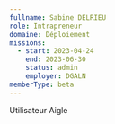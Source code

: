 ```yaml
---
fullname: Sabine DELRIEU
role: Intrapreneur
domaine: Déploiement
missions:
  - start: 2023-04-24
    end: 2023-06-30
    status: admin
    employer: DGALN
memberType: beta
---
```


Utilisateur Aigle
